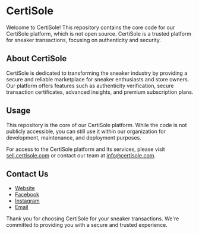 # CertiSole

Welcome to CertiSole! This repository contains the core code for our CertiSole platform, which is not open source. CertiSole is a trusted platform for sneaker transactions, focusing on authenticity and security.

## About CertiSole

CertiSole is dedicated to transforming the sneaker industry by providing a secure and reliable marketplace for sneaker enthusiasts and store owners. Our platform offers features such as authenticity verification, secure transaction certificates, advanced insights, and premium subscription plans.

## Usage

This repository is the core of our CertiSole platform. While the code is not publicly accessible, you can still use it within our organization for development, maintenance, and deployment purposes.

For access to the CertiSole platform and its services, please visit [sell.certisole.com](https://sell.certisole.com) or contact our team at [info@certisole.com](mailto:info@certisole.com).

## Contact Us

- [Website](https://www.certisole.com)
- [Facebook](https://www.facebook.com/CertiSole)
- [Instagram](https://www.instagram.com/certisole)
- [Email](mailto:info@certisole.com)

Thank you for choosing CertiSole for your sneaker transactions. We're committed to providing you with a secure and trusted experience.
